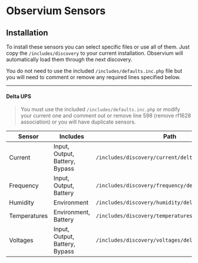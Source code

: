 # Observium Sensors

Installation
---------------
To install these sensors you can select specific files or use all of them.  Just copy the `/includes/discovery` to your current installation.  Observium will automatically load them through the next discovery.

You do not need to use the included `/includes/defaults.inc.php` file but you will need to comment or remove any required lines specified below.

___
#### Delta UPS 

> You must use the included `/includes/defaults.inc.php` or modify your current one and comment out or remove line 598 (remove rf1628 association) or you will have duplicate sensors.

Sensor | Includes | Path
--- | --- | ---
Current | Input, Output, Battery, Bypass | `/includes/discovery/current/deltaups.inc.php`
Frequency | Input, Output, Battery | `/includes/discovery/frequency/deltaups.inc.php`
Humidity | Environment | `/includes/discovery/humidity/deltaups.inc.php`
Temperatures | Environment, Battery | `/includes/discovery/temperatures/deltaups.inc.php`
Voltages | Input, Output, Battery, Bypass | `/includes/discovery/voltages/deltaups.inc.php`